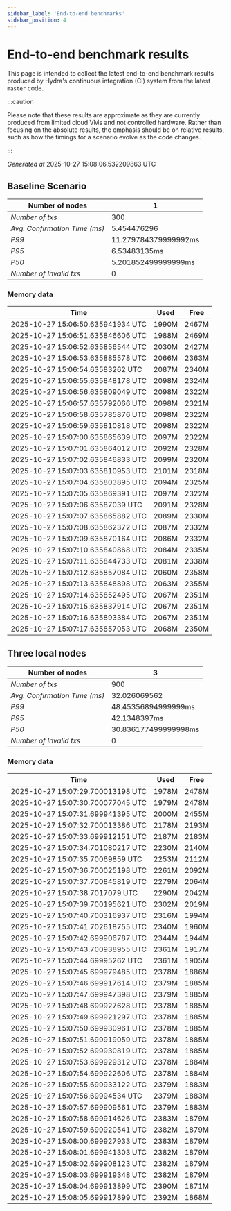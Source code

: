 ```yaml
--- 
sidebar_label: 'End-to-end benchmarks' 
sidebar_position: 4 
--- 
```


# End-to-end benchmark results 

This page is intended to collect the latest end-to-end benchmark  results produced by Hydra's continuous integration (CI) system from  the latest `master` code.

:::caution

Please note that these results are approximate  as they are currently produced from limited cloud VMs and not controlled hardware.  Rather than focusing on the absolute results,   the emphasis should be on relative results,  such as how the timings for a scenario evolve as the code changes.

:::

_Generated at_  2025-10-27 15:08:06.532209863 UTC


## Baseline Scenario



| Number of nodes |  1 | 
| -- | -- |
| _Number of txs_ | 300 |
| _Avg. Confirmation Time (ms)_ | 5.454476296 |
| _P99_ | 11.279784379999992ms |
| _P95_ | 6.53483135ms |
| _P50_ | 5.201852499999999ms |
| _Number of Invalid txs_ | 0 |
      

### Memory data 

 | Time | Used | Free | 
|------------------------------------|------|------|
 | 2025-10-27 15:06:50.635941934 UTC | 1990M | 2467M | 
 | 2025-10-27 15:06:51.635846606 UTC | 1988M | 2469M | 
 | 2025-10-27 15:06:52.635856544 UTC | 2030M | 2427M | 
 | 2025-10-27 15:06:53.635885578 UTC | 2066M | 2363M | 
 | 2025-10-27 15:06:54.63583262 UTC | 2087M | 2340M | 
 | 2025-10-27 15:06:55.635848178 UTC | 2098M | 2324M | 
 | 2025-10-27 15:06:56.635809049 UTC | 2098M | 2322M | 
 | 2025-10-27 15:06:57.635792066 UTC | 2098M | 2321M | 
 | 2025-10-27 15:06:58.635785876 UTC | 2098M | 2322M | 
 | 2025-10-27 15:06:59.635810818 UTC | 2098M | 2322M | 
 | 2025-10-27 15:07:00.635865639 UTC | 2097M | 2322M | 
 | 2025-10-27 15:07:01.635864012 UTC | 2092M | 2328M | 
 | 2025-10-27 15:07:02.635846833 UTC | 2099M | 2320M | 
 | 2025-10-27 15:07:03.635810953 UTC | 2101M | 2318M | 
 | 2025-10-27 15:07:04.635803895 UTC | 2094M | 2325M | 
 | 2025-10-27 15:07:05.635869391 UTC | 2097M | 2322M | 
 | 2025-10-27 15:07:06.63587039 UTC | 2091M | 2328M | 
 | 2025-10-27 15:07:07.635865882 UTC | 2089M | 2330M | 
 | 2025-10-27 15:07:08.635862372 UTC | 2087M | 2332M | 
 | 2025-10-27 15:07:09.635870164 UTC | 2086M | 2332M | 
 | 2025-10-27 15:07:10.635840868 UTC | 2084M | 2335M | 
 | 2025-10-27 15:07:11.635844733 UTC | 2081M | 2338M | 
 | 2025-10-27 15:07:12.635857084 UTC | 2060M | 2358M | 
 | 2025-10-27 15:07:13.635848898 UTC | 2063M | 2355M | 
 | 2025-10-27 15:07:14.635852495 UTC | 2067M | 2351M | 
 | 2025-10-27 15:07:15.635837914 UTC | 2067M | 2351M | 
 | 2025-10-27 15:07:16.635893384 UTC | 2067M | 2351M | 
 | 2025-10-27 15:07:17.635857053 UTC | 2068M | 2350M | 


## Three local nodes



| Number of nodes |  3 | 
| -- | -- |
| _Number of txs_ | 900 |
| _Avg. Confirmation Time (ms)_ | 32.026069562 |
| _P99_ | 48.45356894999999ms |
| _P95_ | 42.1348397ms |
| _P50_ | 30.836177499999998ms |
| _Number of Invalid txs_ | 0 |
      

### Memory data 

 | Time | Used | Free | 
|------------------------------------|------|------|
 | 2025-10-27 15:07:29.700013198 UTC | 1978M | 2478M | 
 | 2025-10-27 15:07:30.700077045 UTC | 1979M | 2478M | 
 | 2025-10-27 15:07:31.699941395 UTC | 2000M | 2455M | 
 | 2025-10-27 15:07:32.700013386 UTC | 2178M | 2193M | 
 | 2025-10-27 15:07:33.699912151 UTC | 2187M | 2183M | 
 | 2025-10-27 15:07:34.701080217 UTC | 2230M | 2140M | 
 | 2025-10-27 15:07:35.70069859 UTC | 2253M | 2112M | 
 | 2025-10-27 15:07:36.700025198 UTC | 2261M | 2092M | 
 | 2025-10-27 15:07:37.700845819 UTC | 2279M | 2064M | 
 | 2025-10-27 15:07:38.7017079 UTC | 2290M | 2042M | 
 | 2025-10-27 15:07:39.700195621 UTC | 2302M | 2019M | 
 | 2025-10-27 15:07:40.700316937 UTC | 2316M | 1994M | 
 | 2025-10-27 15:07:41.702618755 UTC | 2340M | 1960M | 
 | 2025-10-27 15:07:42.699906787 UTC | 2344M | 1944M | 
 | 2025-10-27 15:07:43.700938955 UTC | 2361M | 1917M | 
 | 2025-10-27 15:07:44.69995262 UTC | 2361M | 1905M | 
 | 2025-10-27 15:07:45.699979485 UTC | 2378M | 1886M | 
 | 2025-10-27 15:07:46.699917614 UTC | 2379M | 1885M | 
 | 2025-10-27 15:07:47.699947398 UTC | 2379M | 1885M | 
 | 2025-10-27 15:07:48.699927628 UTC | 2378M | 1885M | 
 | 2025-10-27 15:07:49.699921297 UTC | 2378M | 1885M | 
 | 2025-10-27 15:07:50.699930961 UTC | 2378M | 1885M | 
 | 2025-10-27 15:07:51.699919059 UTC | 2378M | 1885M | 
 | 2025-10-27 15:07:52.699930819 UTC | 2378M | 1885M | 
 | 2025-10-27 15:07:53.699929312 UTC | 2378M | 1884M | 
 | 2025-10-27 15:07:54.699922606 UTC | 2378M | 1884M | 
 | 2025-10-27 15:07:55.699933122 UTC | 2379M | 1883M | 
 | 2025-10-27 15:07:56.69994534 UTC | 2379M | 1883M | 
 | 2025-10-27 15:07:57.699909561 UTC | 2379M | 1883M | 
 | 2025-10-27 15:07:58.699914626 UTC | 2383M | 1879M | 
 | 2025-10-27 15:07:59.699920541 UTC | 2382M | 1879M | 
 | 2025-10-27 15:08:00.699927933 UTC | 2383M | 1879M | 
 | 2025-10-27 15:08:01.699941303 UTC | 2382M | 1879M | 
 | 2025-10-27 15:08:02.699908123 UTC | 2382M | 1879M | 
 | 2025-10-27 15:08:03.699919348 UTC | 2382M | 1879M | 
 | 2025-10-27 15:08:04.699913899 UTC | 2390M | 1871M | 
 | 2025-10-27 15:08:05.699917899 UTC | 2392M | 1868M | 

